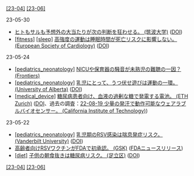 [\[23-04\]](2304.md) [\[23-06\]](2306.md)

23-05-30
* [ヒトもサルも予想外の大当たりが次の判断を狂わせる。 (筑波大学)](https://www.tsukuba.ac.jp/journal/medicine-health/20230520030000.html) ([DOI](https://doi.org/10.1126/sciadv.ade7972))
* [\[fitness\]](fitness.md) [\[sleep\]](sleep.md) [高強度の運動は睡眠時間が死亡リスクに影響しない。 (European Society of Cardiology)](https://www.escardio.org/The-ESC/Press-Office/Press-releases/exercise-may-reduce-negative-effects-of-unhealthy-sleep-duration-on-longevity) ([DOI](https://doi.org/10.1093/eurjpc/zwad060))

23-05-24
* [\[pediatrics_neonatology\]](pediatrics_neonatology.md) [NICUや保育器の騒音が未熟児の難聴の一因？ (Frontiers)](https://doi.org/10.3389/fped.2023.1147226)
* [\[pediatrics_neonatology\]](pediatrics_neonatology.md) [乳児にとって、うつ伏せ遊びは運動の一環。 (University of Alberta)](https://www.ualberta.ca/folio/2023/03/tummy-time-reading-among-recommended-activities-that-boost-babies-motor-development.html) ([DOI](https://doi.org/10.1186/s12966-022-01397-8))
* [\[medical_device\]](medical_device.md) [糖尿病患者向け、血液の過剰な糖で発電する電池。 (ETH Zurich)](https://ethz.ch/en/news-and-events/eth-news/news/2023/03/press-release-generating-power-with-blood-sugar.html) ([DOI](https://doi.org/10.1002/adma.202300890)、過去の調査：[22-08-19 少量の発汗で動作可能なウェアラブルバイオセンサー。 (California Institute of Technology)](2208.md))

23-05-22
* [\[pediatrics_neonatology\]](pediatrics_neonatology.md) [乳児期のRSV感染は喘息発症リスク。 (Vanderbilt University)](https://news.vumc.org/2023/04/24/study-finds-early-rsv-infection-linked-to-significantly-increased-risk-of-asthma-in-children/) ([DOI](https://doi.org/10.1016/s0140-6736(23)00811-5))
* [高齢者向けRSVワクチンがFDAで初承認。 (GSK)](https://www.gsk.com/en-gb/media/press-releases/us-fda-approves-gsk-s-arexvy-the-world-s-first-respiratory-syncytial-virus-rsv-vaccine-for-older-adults/) ([FDAニュースリリース](https://www.fda.gov/news-events/press-announcements/fda-approves-first-respiratory-syncytial-virus-rsv-vaccine))
* [\[diet\]](diet.md) [子供の朝食抜きは糖尿病リスク。 (足立区)](https://www.city.adachi.tokyo.jp/kokoro/fukushi-kenko/kenko/kodomo-kenko-chosa.html) ([DOI](https://doi.org/10.3389/fendo.2023.1051592))

[\[23-04\]](2304.md) [\[23-06\]](2306.md)
